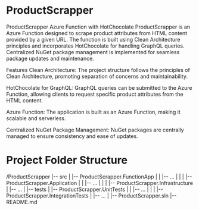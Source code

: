 # ProductScrapper


ProductScrapper Azure Function with HotChocolate
ProductScrapper is an Azure Function designed to scrape product attributes from HTML content provided by a given URL. The function is built using Clean Architecture principles and incorporates HotChocolate for handling GraphQL queries. Centralized NuGet package management is implemented for seamless package updates and maintenance.

Features
Clean Architecture: The project structure follows the principles of Clean Architecture, promoting separation of concerns and maintainability.

HotChocolate for GraphQL: GraphQL queries can be submitted to the Azure Function, allowing clients to request specific product attributes from the HTML content.

Azure Function: The application is built as an Azure Function, making it scalable and serverless.

Centralized NuGet Package Management: NuGet packages are centrally managed to ensure consistency and ease of updates.

# Project Folder Structure
/ProductScrapper
|-- src
|   |-- ProductScrapper.FunctionApp
|   |   |-- ...
|   |
|   |-- ProductScrapper.Application
|   |   |-- ...
|   |
|   |-- ProductScrapper.Infrastructure
|       |-- ...
|
|-- tests
|   |-- ProductScrapper.UnitTests
|   |   |-- ...
|   |
|   |-- ProductScrapper.IntegrationTests
|       |-- ...
|
|-- ProductScrapper.sln
|-- README.md

